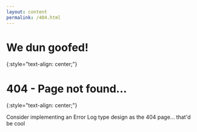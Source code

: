 ```yaml
---
layout: content
permalink: /404.html
---
```


# We dun goofed!
{:style="text-align: center;"}

# 404 - Page not found...
{:style="text-align: center;"}

Consider implementing an Error Log type design as the 404 page... that'd be cool